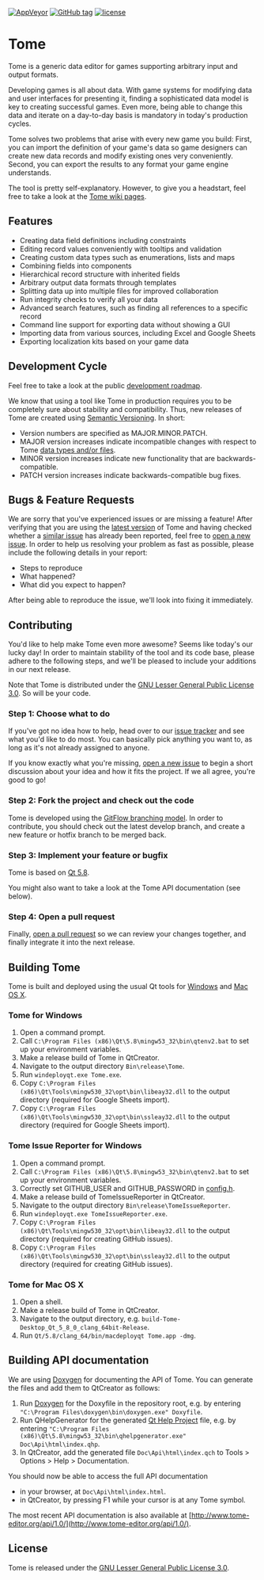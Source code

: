 [![AppVeyor](https://img.shields.io/appveyor/ci/npruehs/tome-editor.svg?maxAge=2592000)](https://ci.appveyor.com/project/npruehs/tome-editor)
[![GitHub tag](https://img.shields.io/github/tag/npruehs/tome-editor.svg?maxAge=2592000)](https://github.com/npruehs/tome-editor/releases)
[![license](https://img.shields.io/github/license/npruehs/tome-editor.svg?maxAge=2592000)](https://github.com/npruehs/tome-editor/blob/develop/LICENSE)

# Tome

Tome is a generic data editor for games supporting arbitrary input and output formats.

Developing games is all about data. With game systems for modifying data and user interfaces for presenting it, finding a sophisticated data model is key to creating successful games. Even more, being able to change this data and iterate on a day-to-day basis is mandatory in today's production cycles.

Tome solves two problems that arise with every new game you build: First, you can import the definition of your game's data so game designers can create new data records and modify existing ones very conveniently. Second, you can export the results to any format your game engine understands.

The tool is pretty self-explanatory. However, to give you a headstart, feel free to take a look at the [Tome wiki pages](https://github.com/npruehs/game-data-editor/wiki).

## Features

* Creating data field definitions including constraints
* Editing record values conveniently with tooltips and validation
* Creating custom data types such as enumerations, lists and maps
* Combining fields into components
* Hierarchical record structure with inherited fields
* Arbitrary output data formats through templates
* Splitting data up into multiple files for improved collaboration
* Run integrity checks to verify all your data
* Advanced search features, such as finding all references to a specific record
* Command line support for exporting data without showing a GUI
* Importing data from various sources, including Excel and Google Sheets
* Exporting localization kits based on your game data

## Development Cycle

Feel free to take a look at the public [development roadmap](https://github.com/npruehs/tome-editor/milestones). 

We know that using a tool like Tome in production requires you to be completely sure about stability and compatibility. Thus, new releases of Tome are created using [Semantic Versioning](http://semver.org/). In short:

* Version numbers are specified as MAJOR.MINOR.PATCH.
* MAJOR version increases indicate incompatible changes with respect to Tome [data types and/or files](https://github.com/npruehs/game-data-editor/wiki/Project-Structure).
* MINOR version increases indicate new functionality that are backwards-compatible.
* PATCH version increases indicate backwards-compatible bug fixes.

## Bugs & Feature Requests

We are sorry that you've experienced issues or are missing a feature! After verifying that you are using the [latest version](https://github.com/npruehs/game-data-editor/releases) of Tome and having checked whether a [similar issue](https://github.com/npruehs/game-data-editor/issues) has already been reported, feel free to [open a new issue](https://github.com/npruehs/game-data-editor/issues/new). In order to help us resolving your problem as fast as possible, please include the following details in your report:

* Steps to reproduce
* What happened?
* What did you expect to happen?

After being able to reproduce the issue, we'll look into fixing it immediately.

## Contributing

You'd like to help make Tome even more awesome? Seems like today's our lucky day! In order to maintain stability of the tool and its code base, please adhere to the following steps, and we'll be pleased to include your additions in our next release.

Note that Tome is distributed under the [GNU Lesser General Public License 3.0](https://github.com/npruehs/game-data-editor/blob/master/LICENSE). So will be your code.

### Step 1: Choose what to do

If you've got no idea how to help, head over to our [issue tracker](https://github.com/npruehs/game-data-editor/issues) and see what you'd like to do most. You can basically pick anything you want to, as long as it's not already assigned to anyone.

If you know exactly what you're missing, [open a new issue](https://github.com/npruehs/game-data-editor/issues/new) to begin a short discussion about your idea and how it fits the project. If we all agree, you're good to go!

### Step 2: Fork the project and check out the code

Tome is developed using the [GitFlow branching model](http://nvie.com/posts/a-successful-git-branching-model/). In order to contribute, you should check out the latest develop branch, and create a new feature or hotfix branch to be merged back.

### Step 3: Implement your feature or bugfix

Tome is based on [Qt 5.8](http://www.qt.io/).

You might also want to take a look at the Tome API documentation (see below).

### Step 4: Open a pull request

Finally, [open a pull request](https://help.github.com/articles/creating-a-pull-request/) so we can review your changes together, and finally integrate it into the next release.

## Building Tome

Tome is built and deployed using the usual Qt tools for [Windows](https://doc.qt.io/qt-5/windows-deployment.html) and [Mac OS X](http://doc.qt.io/qt-5/osx-deployment.html).

### Tome for Windows

1. Open a command prompt.
2. Call `C:\Program Files (x86)\Qt\5.8\mingw53_32\bin\qtenv2.bat` to set up your environment variables.
3. Make a release build of Tome in QtCreator.
4. Navigate to the output directory `Bin\release\Tome`.
5. Run `windeployqt.exe Tome.exe`.
6. Copy `C:\Program Files (x86)\Qt\Tools\mingw530_32\opt\bin\libeay32.dll` to the output directory (required for Google Sheets import).
7. Copy `C:\Program Files (x86)\Qt\Tools\mingw530_32\opt\bin\ssleay32.dll` to the output directory (required for Google Sheets import).

### Tome Issue Reporter for Windows

1. Open a command prompt.
2. Call `C:\Program Files (x86)\Qt\5.8\mingw53_32\bin\qtenv2.bat` to set up your environment variables.
3. Correctly set GITHUB_USER and GITHUB_PASSWORD in [config.h](https://github.com/npruehs/tome-editor/blob/develop/Source/TomeIssueReporter/config.h).
4. Make a release build of TomeIssueReporter in QtCreator.
5. Navigate to the output directory `Bin\release\TomeIssueReporter`.
6. Run `windeployqt.exe TomeIssueReporter.exe`.
7. Copy `C:\Program Files (x86)\Qt\Tools\mingw530_32\opt\bin\libeay32.dll` to the output directory (required for creating GitHub issues).
8. Copy `C:\Program Files (x86)\Qt\Tools\mingw530_32\opt\bin\ssleay32.dll` to the output directory (required for creating GitHub issues).

### Tome for Mac OS X

1. Open a shell.
2. Make a release build of Tome in QtCreator.
3. Navigate to the output directory, e.g. `build-Tome-Desktop_Qt_5_8_0_clang_64bit-Release`.
4. Run `Qt/5.8/clang_64/bin/macdeployqt Tome.app -dmg`.

## Building API documentation

We are using [Doxygen](http://www.stack.nl/~dimitri/doxygen/) for documenting the API of Tome. You can generate the files and add them to QtCreator as follows:

1. Run [Doxygen](http://www.stack.nl/~dimitri/doxygen/) for the Doxyfile in the repository root, e.g. by entering `"C:\Program Files\doxygen\bin\doxygen.exe" Doxyfile`.
2. Run QHelpGenerator for the generated [Qt Help Project](http://doc.qt.io/qt-5/qthelp-framework.html) file, e.g. by entering `"C:\Program Files (x86)\Qt\5.8\mingw53_32\bin\qhelpgenerator.exe" Doc\Api\html\index.qhp`.
3. In QtCreator, add the generated file `Doc\Api\html\index.qch` to Tools > Options > Help > Documentation.

You should now be able to access the full API documentation

* in your browser, at `Doc\Api\html\index.html`.
* in QtCreator, by pressing F1 while your cursor is at any Tome symbol.

The most recent API documentation is also available at [http://www.tome-editor.org/api/1.0/](http://www.tome-editor.org/api/1.0/).

## License

Tome is released under the [GNU Lesser General Public License 3.0](https://github.com/npruehs/game-data-editor/blob/master/LICENSE).
